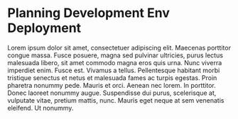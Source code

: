 # Planning Development Env Deployment

Lorem ipsum dolor sit amet, consectetuer adipiscing elit. Maecenas porttitor congue massa. Fusce posuere, magna sed pulvinar ultricies, purus lectus malesuada libero, sit amet commodo magna eros quis urna. Nunc viverra imperdiet enim. Fusce est. Vivamus a tellus. Pellentesque habitant morbi tristique senectus et netus et malesuada fames ac turpis egestas. Proin pharetra nonummy pede. Mauris et orci. Aenean nec lorem. In porttitor. Donec laoreet nonummy augue. Suspendisse dui purus, scelerisque at, vulputate vitae, pretium mattis, nunc. Mauris eget neque at sem venenatis eleifend. Ut nonummy.